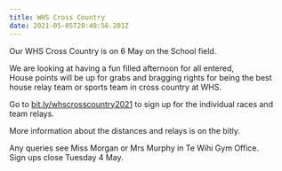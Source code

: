 ```yaml
---
title: WHS Cross Country
date: 2021-05-05T20:40:56.201Z
---
```

Our WHS Cross Country is on 6 May on the School field. 

We are looking at having a fun filled afternoon for all entered,  
House points will be up for grabs and bragging rights for being the best house relay team or sports team in cross country at WHS.

Go to [bit.ly/whscrosscountry2021](https://docs.google.com/forms/d/e/1FAIpQLSeeqsDSNRWHJ22KuAR_szKkJba3-cWki9L5Wa5ruwr4IZkEcA/viewform) to sign up for the individual races and team relays. 

More information about the distances and relays is on the bitly. 

Any queries see Miss Morgan or Mrs Murphy in Te Wihi Gym Office.  
Sign ups close Tuesday 4 May.